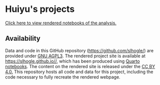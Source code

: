# Huiyu's projects

[Click here to view rendered notebooks of the analysis.](https://slhogle.github.io/XYZ/)

## Availability

Data and code in this GitHub repository (<https://github.com/slhogle/>) are provided under [GNU AGPL3](https://www.gnu.org/licenses/agpl-3.0.html).
The rendered project site is available at <https://slhogle.github.io//>, which has been produced using [Quarto notebooks](https://quarto.org/). 
The content on the rendered site is released under the [CC BY 4.0.](https://creativecommons.org/licenses/by/4.0/)
This repository hosts all code and data for this project, including the code necessary to fully recreate the rendered webpage.
